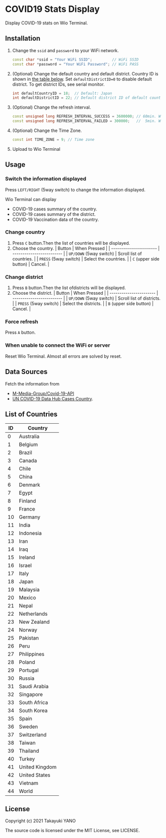 COVID19 Stats Display
=====================

Display COVID-19 stats on Wio Terminal.

## Installation
1. Change the `ssid` and `password` to your WiFi network.
   ```c++:src/main.cpp
   const char *ssid = "Your WiFi SSID";         // WiFi SSID
   const char *password = "Your WiFi Password"; // WiFi PASS
   ```
2. (Optional) Change the default country and default district.
   Country ID is shown in [the table below](#list-of-countries).
   Set `defaultDistrictID=0` to disable default district.
   To get district IDs, see serial monitor.
   ```c++:src/main.cpp
   int defaultCountryID = 18;  // Default: Japan
   int defaultDistrictID = 22; // Default district ID of default country.
   ```
3. (Optional) Change the refresh interval.
   ```c++:src/main.cpp
   const unsigned long REFRESH_INTERVAL_SUCCESS = 3600000; // 60min. When it succeeds to fetch the data.
   const unsigned long REFRESH_INTERVAL_FAILED = 300000;   //  5min. When it fails to fetch the data.
   ```
4. (Optional) Change the Time Zone.
   ```c++:src/main.cpp
   const int TIME_ZONE = 9; // Time zone
   ```
5. Upload to Wio Terminal

## Usage
### Switch the information displayed
Press `LEFT/RIGHT` (5way switch) to change the information displayed.

Wio Terminal can display
- COVID-19 cases summary of the country.
- COVID-19 cases summary of the district.
- COVID-19 Vaccination data of the country.

### Change country
1. Press `C` button.Then the list of countries will be displayed.
2. Choose the country.
   | Button                  | When Pressed              |
   | ----------------------- | ------------------------- |
   | `UP/DOWN` (5way switch) | Scroll list of countries. |
   | `PRESS` (5way switch)   | Select the countries.     |
   | `C` (upper side button) | Cancel.                   |

### Change district
1. Press `B` button.Then the list ofdistricts will be displayed.
2. Choose the district.
   | Button                  | When Pressed              |
   | ----------------------- | ------------------------- |
   | `UP/DOWN` (5way switch) | Scroll list of districts. |
   | `PRESS` (5way switch)   | Select the districts.     |
   | `B` (upper side button) | Cancel.                   |

### Force refresh
Press `A` button.

### When unable to connect the WiFi or server
Reset Wio Terminal.
Almost all errors are solved by reset.

## Data Sources
Fetch the information from
- [M-Media-Group/Covid-19-API](https://github.com/M-Media-Group/Covid-19-API)
- [UN COVID-19 Data Hub Cases Country](https://covid-19-data.unstatshub.org/datasets/1cb306b5331945548745a5ccd290188e_2).

## List of Countries
| ID  | Country        |
| --- | -------------- |
| 0   | Australia      |
| 1   | Belgium        |
| 2   | Brazil         |
| 3   | Canada         |
| 4   | Chile          |
| 5   | China          |
| 6   | Denmark        |
| 7   | Egypt          |
| 8   | Finland        |
| 9   | France         |
| 10  | Germany        |
| 11  | India          |
| 12  | Indonesia      |
| 13  | Iran           |
| 14  | Iraq           |
| 15  | Ireland        |
| 16  | Israel         |
| 17  | Italy          |
| 18  | Japan          |
| 19  | Malaysia       |
| 20  | Mexico         |
| 21  | Nepal          |
| 22  | Netherlands    |
| 23  | New Zealand    |
| 24  | Norway         |
| 25  | Pakistan       |
| 26  | Peru           |
| 27  | Philippines    |
| 28  | Poland         |
| 29  | Portugal       |
| 30  | Russia         |
| 31  | Saudi Arabia   |
| 32  | Singapore      |
| 33  | South Africa   |
| 34  | South Korea    |
| 35  | Spain          |
| 36  | Sweden         |
| 37  | Switzerland    |
| 38  | Taiwan         |
| 39  | Thailand       |
| 40  | Turkey         |
| 41  | United Kingdom |
| 42  | United States  |
| 43  | Vietnam        |
| 44  | World          |

## License
Copyright (c) 2021 Takayuki YANO

The source code is licensed under the MIT License, see LICENSE.
